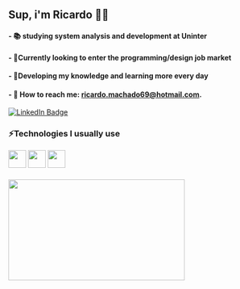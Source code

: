 
## Sup, i'm Ricardo 🤙🏽
#### - 📚 studying system analysis and development at Uninter

#### - 🔭Currently looking to enter the programming/design job market

#### - 🤔Developing my knowledge and learning more every day

#### - 📧 How to reach me: ricardo.machado69@hotmail.com.

<div id="badges">
  <a href="https://www.linkedin.com/in/ricardo-alexandre-de-souza-machado-7b7a62244/">
    <img src="https://img.shields.io/badge/LinkedIn-blue?style=for-the-badge&logo=linkedin&logoColor=white" alt="LinkedIn Badge"/>
  </a>
  
### ⚡Technologies I usually use 

<div style="display: inline_block">
         <img src="https://img.shields.io/badge/CSS3-1572B6?style=for-the-badge&logo=css3&logoColor=white" height=35 align=center > 
         <img src="https://img.shields.io/badge/HTML5-E34F26?style=for-the-badge&logo=html5&logoColor=white" height=35 align=center >  
         <img src="https://img.shields.io/badge/JavaScript-323330?style=for-the-badge&logo=javascript&logoColor=F7DF1E" height=35 align=center >
  
###

<div align="left"> 
  <img src="https://media3.giphy.com/media/GOkSd8HOAMudy/giphy.gif" width="350" height="200"/>
</div>
